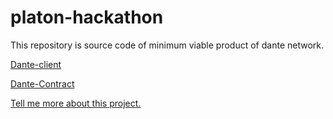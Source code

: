 # platon-hackathon


This repository is source code of minimum viable product of dante network.

[Dante-client](./client/README.md)

[Dante-Contract](./contract/README.md)

[Tell me more about this project.](https://hackerlink.io/buidl/1092?roundProj=804)
